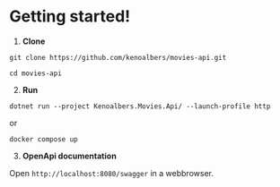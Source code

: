# Getting started!
1. **Clone**
    
`git clone https://github.com/kenoalbers/movies-api.git`

`cd movies-api`

2. **Run**
   
`dotnet run --project Kenoalbers.Movies.Api/ --launch-profile http`

or

`docker compose up`

3. **OpenApi documentation**
   
Open `http://localhost:8080/swagger` in a webbrowser.
